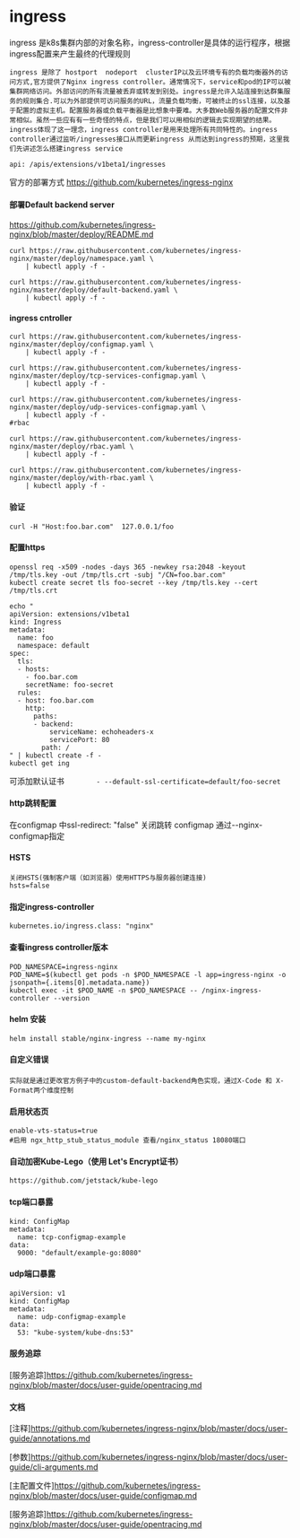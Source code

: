 # ingress 
ingress 是k8s集群内部的对象名称，ingress-controller是具体的运行程序，根据ingress配置来产生最终的代理规则

```
ingress 是除了 hostport  nodeport  clusterIP以及云环境专有的负载均衡器外的访问方式,官方提供了Nginx ingress controller。通常情况下，service和pod的IP可以被集群网络访问。外部访问的所有流量被丢弃或转发到别处。ingress是允许入站连接到达群集服务的规则集合.可以为外部提供可访问服务的URL，流量负载均衡，可被终止的ssl连接，以及基于配置的虚拟主机。配置服务器或负载平衡器是比想象中要难。大多数Web服务器的配置文件非常相似。虽然一些应有有一些奇怪的特点，但是我们可以用相似的逻辑去实现期望的结果。ingress体现了这一理念，ingress controller是用来处理所有共同特性的。ingress controller通过监听/ingresses接口从而更新ingress 从而达到ingress的预期，这里我们先讲述怎么搭建ingress service

api: /apis/extensions/v1beta1/ingresses
```

官方的部署方式
https://github.com/kubernetes/ingress-nginx

#### 部署Default backend server

https://github.com/kubernetes/ingress-nginx/blob/master/deploy/README.md

```
curl https://raw.githubusercontent.com/kubernetes/ingress-nginx/master/deploy/namespace.yaml \
    | kubectl apply -f -

curl https://raw.githubusercontent.com/kubernetes/ingress-nginx/master/deploy/default-backend.yaml \
    | kubectl apply -f -
```

#### ingress cntroller

```
curl https://raw.githubusercontent.com/kubernetes/ingress-nginx/master/deploy/configmap.yaml \
    | kubectl apply -f -

curl https://raw.githubusercontent.com/kubernetes/ingress-nginx/master/deploy/tcp-services-configmap.yaml \
    | kubectl apply -f -

curl https://raw.githubusercontent.com/kubernetes/ingress-nginx/master/deploy/udp-services-configmap.yaml \
    | kubectl apply -f -
#rbac

curl https://raw.githubusercontent.com/kubernetes/ingress-nginx/master/deploy/rbac.yaml \
    | kubectl apply -f -

curl https://raw.githubusercontent.com/kubernetes/ingress-nginx/master/deploy/with-rbac.yaml \
    | kubectl apply -f -
```


#### 验证

```
curl -H "Host:foo.bar.com"  127.0.0.1/foo  
```

#### 配置https

```
openssl req -x509 -nodes -days 365 -newkey rsa:2048 -keyout /tmp/tls.key -out /tmp/tls.crt -subj "/CN=foo.bar.com"  
kubectl create secret tls foo-secret --key /tmp/tls.key --cert /tmp/tls.crt

echo "  
apiVersion: extensions/v1beta1  
kind: Ingress  
metadata:  
  name: foo  
  namespace: default  
spec:  
  tls:  
  - hosts:  
    - foo.bar.com  
    secretName: foo-secret  
  rules:  
  - host: foo.bar.com  
    http:  
      paths:  
      - backend:  
          serviceName: echoheaders-x  
          servicePort: 80  
        path: /  
" | kubectl create -f -  
kubectl get ing 
``` 
可添加默认证书`        - --default-ssl-certificate=default/foo-secret`

#### http跳转配置
 在configmap 中ssl-redirect: "false" 关闭跳转
 configmap 通过--nginx-configmap指定
 
#### HSTS

```
关闭HSTS(强制客户端（如浏览器）使用HTTPS与服务器创建连接)
hsts=false
```


#### 指定ingress-controller

```
kubernetes.io/ingress.class: "nginx"
```

#### 查看ingress controller版本

```
POD_NAMESPACE=ingress-nginx
POD_NAME=$(kubectl get pods -n $POD_NAMESPACE -l app=ingress-nginx -o jsonpath={.items[0].metadata.name})
kubectl exec -it $POD_NAME -n $POD_NAMESPACE -- /nginx-ingress-controller --version
```


#### helm 安装

```
helm install stable/nginx-ingress --name my-nginx
```

#### 自定义错误

```
实际就是通过更改官方例子中的custom-default-backend角色实现，通过X-Code 和 X-Format两个维度控制
```
#### 启用状态页

```
enable-vts-status=true
#启用 ngx_http_stub_status_module 查看/nginx_status 18080端口
```

#### 自动加密Kube-Lego（使用 Let's Encrypt证书）

```
https://github.com/jetstack/kube-lego
```

#### tcp端口暴露

```
kind: ConfigMap  
metadata:  
  name: tcp-configmap-example  
data:  
  9000: "default/example-go:8080"
```
#### udp端口暴露

```
apiVersion: v1
kind: ConfigMap
metadata:
  name: udp-configmap-example
data:
  53: "kube-system/kube-dns:53"
```

#### 服务追踪
[服务追踪]https://github.com/kubernetes/ingress-nginx/blob/master/docs/user-guide/opentracing.md

#### 文档

[注释]https://github.com/kubernetes/ingress-nginx/blob/master/docs/user-guide/annotations.md

[参数]https://github.com/kubernetes/ingress-nginx/blob/master/docs/user-guide/cli-arguments.md

[主配置文件]https://github.com/kubernetes/ingress-nginx/blob/master/docs/user-guide/configmap.md

[服务追踪]https://github.com/kubernetes/ingress-nginx/blob/master/docs/user-guide/opentracing.md